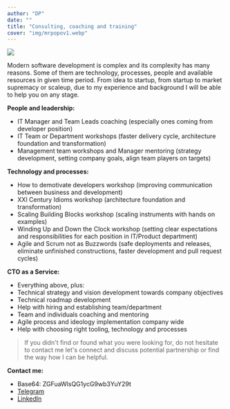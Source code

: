 ```yaml
---
author: "DP"
date: ""
title: "Consulting, coaching and training"
cover: "img/mrpopov1.webp"
---
```


![](/img/mrpopov1.webp)

Modern software development is complex and its complexity has many reasons. 
Some of them are technology, processes, people and available resources in given time period.
From idea to startup, from startup to market supremacy or scaleup, due to my experience and background I will be able to help you on any stage.

**People and leadership:**

- IT Manager and Team Leads coaching (especially ones coming from developer position)
- IT Team or Department workshops (faster delivery cycle, architecture foundation and transformation)
- Management team workshops and Manager mentoring (strategy development, setting company goals, align team players on targets)

**Technology and processes:**

- How to demotivate developers workshop (improving communication between business and development)
- XXI Century Idioms workshop (architecture foundation and transformation)
- Scaling Building Blocks workshop (scaling instruments with hands on examples)
- Winding Up and Down the Clock workshop (setting clear expectations and responsibilities for each position in IT/Product department)
- Agile and Scrum not as Buzzwords (safe deployments and releases, eliminate unfinished constructions, faster development and pull request cycles)

**CTO as a Service:**

- Everything above, plus:
- Technical strategy and vision development towards company objectives
- Technical roadmap development
- Help with hiring and establishing team/department
- Team and individuals coaching and mentoring
- Agile process and ideology implementation company wide
- Help with choosing right tooling, technology and processes

> If you didn't find or found what you were looking for, do not hesitate to contact me let's connect and discuss potential partnership or find the way how I can be helpful. 

**Contact me:**

- Base64: ZGFuaWlsQG1ycG9wb3YuY29t
- [Telegram](http://t.me/lalabuy)
- [LinkedIn](https://www.linkedin.com/in/mrpopov/)
